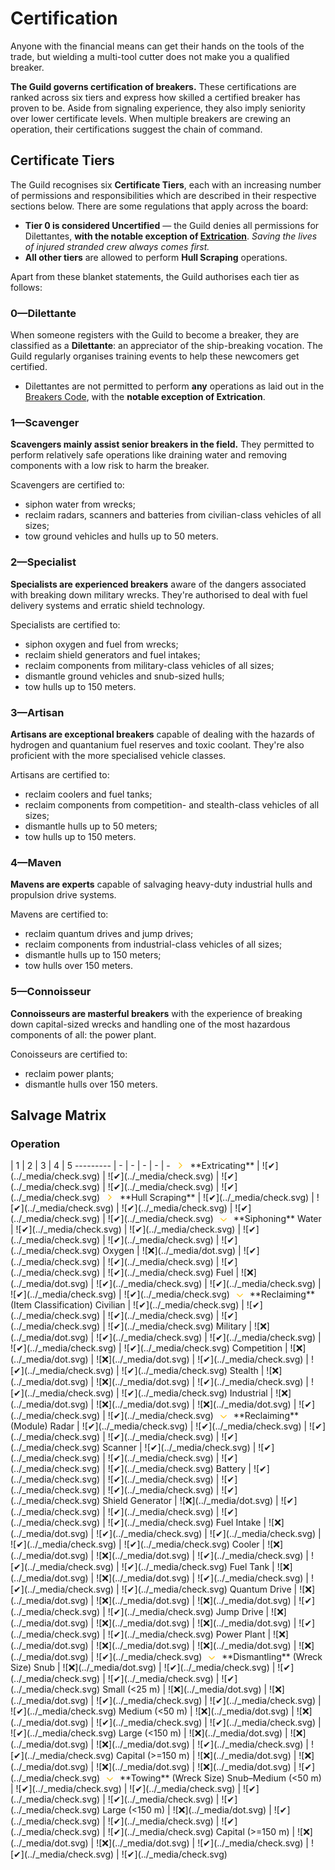 # Certification

Anyone with the financial means can get their hands on the tools of the trade, but wielding a multi-tool cutter does not make you a qualified breaker.

**The Guild governs certification of breakers.** These certifications are ranked across six tiers and express how skilled a certified breaker has proven to be. Aside from signaling experience, they also imply seniority over lower certificate levels. When multiple breakers are crewing an operation, their certifications suggest the chain of command.

## Certificate Tiers

The Guild recognises six  **Certificate Tiers**, each with an increasing number of permissions and responsibilities which are described in their respective sections below. There are some regulations that apply across the board:

* **Tier 0 is considered Uncertified** — the Guild denies all permissions for Dilettantes, **with the notable exception of [Extrication](/conduct/extricating)**. _Saving the lives of injured stranded crew always comes first._
* **All other tiers** are allowed to perform **Hull Scraping** operations.

Apart from these blanket statements, the Guild authorises each tier as follows: 

### 0—Dilettante

When someone registers with the Guild to become a breaker, they are classified as a **Dilettante**: an appreciator of the ship-breaking vocation. The Guild regularly organises training events to help these newcomers get certified.

* Dilettantes are not permitted to perform **any** operations as laid out in the [Breakers Code](/conduct/introduction), with the **notable exception of Extrication**.

### 1—Scavenger

**Scavengers mainly assist senior breakers in the field.** They permitted to perform relatively safe operations like draining water and removing components with a low risk to harm the breaker.

Scavengers are certified to:

* siphon water from wrecks;
* reclaim radars, scanners and batteries from civilian-class vehicles of all sizes;
* tow ground vehicles and hulls up to 50 meters.

### 2—Specialist

**Specialists are experienced breakers** aware of the dangers associated with breaking down military wrecks. They're authorised to deal with fuel delivery systems and erratic shield technology.

Specialists are certified to:

* siphon oxygen and fuel from wrecks;
* reclaim shield generators and fuel intakes;
* reclaim components from military-class vehicles of all sizes;
* dismantle ground vehicles and snub-sized hulls;
* tow hulls up to 150 meters.

### 3—Artisan

**Artisans are exceptional breakers** capable of dealing with the hazards of hydrogen and quantanium fuel reserves and toxic coolant. They're also proficient with the more specialised vehicle classes.

Artisans are certified to:

* reclaim coolers and fuel tanks;
* reclaim components from competition- and stealth-class vehicles of all sizes;
* dismantle hulls up to 50 meters;
* tow hulls up to 150 meters.

### 4—Maven

**Mavens are experts** capable of salvaging heavy-duty industrial hulls and propulsion drive systems.

Mavens are certified to:

* reclaim quantum drives and jump drives;
* reclaim components from industrial-class vehicles of all sizes;
* dismantle hulls up to 150 meters;
* tow hulls over 150 meters.

### 5—Connoisseur

**Connoisseurs are masterful breakers** with the experience of breaking down capital-sized wrecks and handling one of the most hazardous components of all: the power plant.

Conoisseurs are certified to:

* reclaim power plants;
* dismantle hulls over 150 meters.

## Salvage Matrix

<h3>Operation</h3> | 1 | 2 | 3 | 4 | 5
--------- | - | - | - | - | -
<svg xmlns='http://www.w3.org/2000/svg' width='24' height='11.2' viewBox='0 0 7 11.2'><path d='M1.5 1.5l4 4.1 -4 4.1' stroke-width='1.5' stroke='#ffca2a' fill='none' stroke-linecap='square' stroke-linejoin='miter' vector-effect='non-scaling-stroke'/></svg> **Extricating** | ![✔](../_media/check.svg) | ![✔](../_media/check.svg) | ![✔](../_media/check.svg) | ![✔](../_media/check.svg) | ![✔](../_media/check.svg)
<svg xmlns='http://www.w3.org/2000/svg' width='24' height='11.2' viewBox='0 0 7 11.2'><path d='M1.5 1.5l4 4.1 -4 4.1' stroke-width='1.5' stroke='#ffca2a' fill='none' stroke-linecap='square' stroke-linejoin='miter' vector-effect='non-scaling-stroke'/></svg> **Hull Scraping** | ![✔](../_media/check.svg) | ![✔](../_media/check.svg) | ![✔](../_media/check.svg) | ![✔](../_media/check.svg) | ![✔](../_media/check.svg)
<svg xmlns='http://www.w3.org/2000/svg' width='24' height='7' viewBox='0 0 11.2 7'><path d='M1.5 1.5l4.1 4 4.1-4' stroke-width='1.5' stroke='#ffca2a' fill='none' stroke-linecap='square' stroke-linejoin='miter' vector-effect='non-scaling-stroke'/></svg> **Siphoning**
Water | ![✔](../_media/check.svg) | ![✔](../_media/check.svg) | ![✔](../_media/check.svg) | ![✔](../_media/check.svg) | ![✔](../_media/check.svg)
Oxygen | ![❌](../_media/dot.svg) | ![✔](../_media/check.svg) | ![✔](../_media/check.svg) | ![✔](../_media/check.svg) | ![✔](../_media/check.svg)
Fuel | ![❌](../_media/dot.svg) | ![✔](../_media/check.svg) | ![✔](../_media/check.svg) | ![✔](../_media/check.svg) | ![✔](../_media/check.svg)
<svg xmlns='http://www.w3.org/2000/svg' width='24' height='7' viewBox='0 0 11.2 7'><path d='M1.5 1.5l4.1 4 4.1-4' stroke-width='1.5' stroke='#ffca2a' fill='none' stroke-linecap='square' stroke-linejoin='miter' vector-effect='non-scaling-stroke'/></svg> **Reclaiming** (Item Classification)
Civilian | ![✔](../_media/check.svg) | ![✔](../_media/check.svg) | ![✔](../_media/check.svg) | ![✔](../_media/check.svg) | ![✔](../_media/check.svg)
Military | ![❌](../_media/dot.svg) | ![✔](../_media/check.svg) | ![✔](../_media/check.svg) | ![✔](../_media/check.svg) | ![✔](../_media/check.svg)
Competition | ![❌](../_media/dot.svg) | ![❌](../_media/dot.svg) | ![✔](../_media/check.svg) | ![✔](../_media/check.svg) | ![✔](../_media/check.svg)
Stealth | ![❌](../_media/dot.svg) | ![❌](../_media/dot.svg) | ![✔](../_media/check.svg) | ![✔](../_media/check.svg) | ![✔](../_media/check.svg)
Industrial | ![❌](../_media/dot.svg) | ![❌](../_media/dot.svg) | ![❌](../_media/dot.svg) | ![✔](../_media/check.svg) | ![✔](../_media/check.svg)
<svg xmlns='http://www.w3.org/2000/svg' width='24' height='7' viewBox='0 0 11.2 7'><path d='M1.5 1.5l4.1 4 4.1-4' stroke-width='1.5' stroke='#ffca2a' fill='none' stroke-linecap='square' stroke-linejoin='miter' vector-effect='non-scaling-stroke'/></svg> **Reclaiming** (Module)
Radar | ![✔](../_media/check.svg) | ![✔](../_media/check.svg) | ![✔](../_media/check.svg) | ![✔](../_media/check.svg) | ![✔](../_media/check.svg)
Scanner | ![✔](../_media/check.svg) | ![✔](../_media/check.svg) | ![✔](../_media/check.svg) | ![✔](../_media/check.svg) | ![✔](../_media/check.svg)
Battery | ![✔](../_media/check.svg) | ![✔](../_media/check.svg) | ![✔](../_media/check.svg) | ![✔](../_media/check.svg) | ![✔](../_media/check.svg)
Shield Generator | ![❌](../_media/dot.svg) | ![✔](../_media/check.svg) | ![✔](../_media/check.svg) | ![✔](../_media/check.svg) | ![✔](../_media/check.svg)
Fuel Intake | ![❌](../_media/dot.svg) | ![✔](../_media/check.svg) | ![✔](../_media/check.svg) | ![✔](../_media/check.svg) | ![✔](../_media/check.svg)
Cooler | ![❌](../_media/dot.svg) | ![❌](../_media/dot.svg) | ![✔](../_media/check.svg) | ![✔](../_media/check.svg) | ![✔](../_media/check.svg)
Fuel Tank | ![❌](../_media/dot.svg) | ![❌](../_media/dot.svg) | ![✔](../_media/check.svg) | ![✔](../_media/check.svg) | ![✔](../_media/check.svg)
Quantum Drive | ![❌](../_media/dot.svg) | ![❌](../_media/dot.svg) | ![❌](../_media/dot.svg) | ![✔](../_media/check.svg) | ![✔](../_media/check.svg)
Jump Drive | ![❌](../_media/dot.svg) | ![❌](../_media/dot.svg) | ![❌](../_media/dot.svg) | ![✔](../_media/check.svg) | ![✔](../_media/check.svg)
Power Plant | ![❌](../_media/dot.svg) | ![❌](../_media/dot.svg) | ![❌](../_media/dot.svg) | ![❌](../_media/dot.svg) | ![✔](../_media/check.svg)
<svg xmlns='http://www.w3.org/2000/svg' width='24' height='7' viewBox='0 0 11.2 7'><path d='M1.5 1.5l4.1 4 4.1-4' stroke-width='1.5' stroke='#ffca2a' fill='none' stroke-linecap='square' stroke-linejoin='miter' vector-effect='non-scaling-stroke'/></svg> **Dismantling** (Wreck Size)
Snub | ![❌](../_media/dot.svg) | ![✔](../_media/check.svg) | ![✔](../_media/check.svg) | ![✔](../_media/check.svg) | ![✔](../_media/check.svg)
Small (&lt;25 m) | ![❌](../_media/dot.svg) | ![❌](../_media/dot.svg) | ![✔](../_media/check.svg) | ![✔](../_media/check.svg) | ![✔](../_media/check.svg)
Medium (&lt;50 m) | ![❌](../_media/dot.svg) | ![❌](../_media/dot.svg) | ![✔](../_media/check.svg) | ![✔](../_media/check.svg) | ![✔](../_media/check.svg)
Large (&lt;150 m) | ![❌](../_media/dot.svg) | ![❌](../_media/dot.svg) | ![❌](../_media/dot.svg) | ![✔](../_media/check.svg) | ![✔](../_media/check.svg)
Capital (&gt;=150 m) | ![❌](../_media/dot.svg) | ![❌](../_media/dot.svg) | ![❌](../_media/dot.svg) | ![❌](../_media/dot.svg) | ![✔](../_media/check.svg)
<svg xmlns='http://www.w3.org/2000/svg' width='24' height='7' viewBox='0 0 11.2 7'><path d='M1.5 1.5l4.1 4 4.1-4' stroke-width='1.5' stroke='#ffca2a' fill='none' stroke-linecap='square' stroke-linejoin='miter' vector-effect='non-scaling-stroke'/></svg> **Towing** (Wreck Size)
Snub–Medium (&lt;50 m) | ![✔](../_media/check.svg) | ![✔](../_media/check.svg) | ![✔](../_media/check.svg) | ![✔](../_media/check.svg) | ![✔](../_media/check.svg)
Large (&lt;150 m) | ![❌](../_media/dot.svg) | ![✔](../_media/check.svg) | ![✔](../_media/check.svg) | ![✔](../_media/check.svg) | ![✔](../_media/check.svg)
Capital (&gt;=150 m) | ![❌](../_media/dot.svg) | ![❌](../_media/dot.svg) | ![✔](../_media/check.svg) | ![✔](../_media/check.svg) | ![✔](../_media/check.svg)
